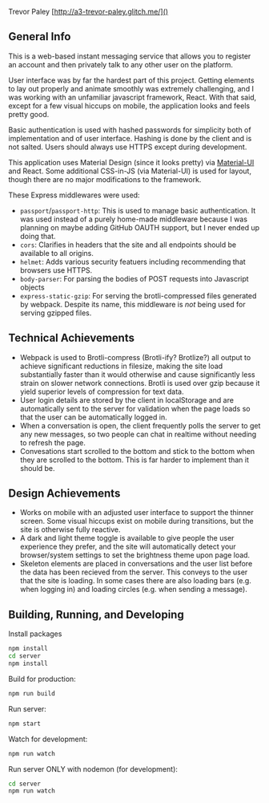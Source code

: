 Trevor Paley
[http://a3-trevor-paley.glitch.me/]()


## General Info

This is a web-based instant messaging service that allows you to register an account and then privately talk to any other user on the platform.

User interface was by far the hardest part of this project. Getting elements to lay out properly and animate smoothly was extremely challenging, and I was working with an unfamiliar javascript framework, React. With that said, except for a few visual hiccups on mobile, the application looks and feels pretty good.

Basic authentication is used with hashed passwords for simplicity both of implementation and of user interface. Hashing is done by the client and is not salted. Users should always use HTTPS except during development.

This application uses Material Design (since it looks pretty) via [Material-UI](https://material-ui.com/) and React. Some additional CSS-in-JS (via Material-UI) is used for layout, though there are no major modifications to the framework.

These Express middlewares were used:
* `passport`/`passport-http`: This is used to manage basic authentication. It was used instead of a purely home-made middleware because I was planning on maybe adding GitHub OAUTH support, but I never ended up doing that.
* `cors`: Clarifies in headers that the site and all endpoints should be available to all origins.
* `helmet`: Adds various security featuers including recommending that browsers use HTTPS.
* `body-parser`: For parsing the bodies of POST requests into Javascript objects
* `express-static-gzip`: For serving the brotli-compressed files generated by webpack. Despite its name, this middleware is _not_ being used for serving gzipped files.

## Technical Achievements

* Webpack is used to Brotli-compress (Brotli-ify? Brotlize?) all output to achieve significant reductions in filesize, making the site load substantially faster than it would otherwise and cause significantly less strain on slower network connections. Brotli is used over gzip because it yield superior levels of compression for text data.
* User login details are stored by the client in localStorage and are automatically sent to the server for validation when the page loads so that the user can be automatically logged in.
* When a conversation is open, the client frequently polls the server to get any new messages, so two people can chat in realtime without needing to refresh the page.
* Convesations start scrolled to the bottom and stick to the bottom when they are scrolled to the bottom. This is far harder to implement than it should be. 

## Design Achievements

* Works on mobile with an adjusted user interface to support the thinner screen. Some visual hiccups exist on mobile during transitions, but the site is otherwise fully reactive.
* A dark and light theme toggle is available to give people the user experience they prefer, and the site will automatically detect your browser/system settings to set the brightness theme upon page load.
* Skeleton elements are placed in conversations and the user list before the data has been recieved from the server. This conveys to the user that the site is loading. In some cases there are also loading bars (e.g. when logging in) and loading circles (e.g. when sending a message).

## Building, Running, and Developing

Install packages
```sh
npm install
cd server
npm install
```
Build for production:
```sh
npm run build
```
Run server:
```sh
npm start
```
Watch for development:
```sh
npm run watch
```
Run server ONLY with nodemon (for development):
```sh
cd server
npm run watch
```